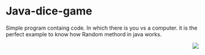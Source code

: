 # Java-dice-game

Simple program containg code.
In which there is you  vs a computer.
it is the perfect example to know how Random methord in java works.
 <p><img align="right" src="https://cdn-codespeedy.pressidium.com/wp-content/uploads/2021/04/tictactoegame.png" /></p>
